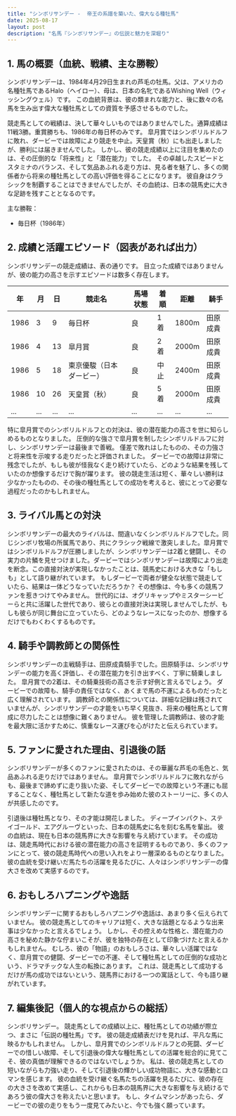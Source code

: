 ```yaml
---
title: "シンボリサンデー -  帝王の系譜を築いた、偉大なる種牡馬"
date: 2025-08-17
layout: post
description: "名馬『シンボリサンデー』の伝説と魅力を深堀り"
---
```


## 1. 馬の概要（血統、戦績、主な勝鞍）

シンボリサンデーは、1984年4月29日生まれの芦毛の牡馬。父は、アメリカの名種牡馬であるHalo（ヘイロー）、母は、日本の名牝であるWishing Well（ウィッシングウェル）です。  この血統背景は、彼の類まれな能力と、後に数々の名馬を生み出す偉大な種牡馬としての資質を予感させるものでした。

競走馬としての戦績は、決して華々しいものではありませんでした。通算成績は11戦3勝。重賞勝ちも、1986年の毎日杯のみです。  皐月賞ではシンボリルドルフに敗れ、ダービーでは故障により競走を中止。天皇賞（秋）にも出走しましたが、勝利には届きませんでした。  しかし、彼の競走成績以上に注目を集めたのは、その圧倒的な「将来性」と「潜在能力」でした。  その卓越したスピードとスタミナのバランス、そして気品あふれる走り方は、見る者を魅了し、多くの関係者から将来の種牡馬としての高い評価を得ることになります。  彼自身はクラシックを制覇することはできませんでしたが、その血統は、日本の競馬史に大きな足跡を残すこととなるのです。


主な勝鞍：
* 毎日杯（1986年）


## 2. 成績と活躍エピソード（図表があれば出力）

シンボリサンデーの競走成績は、表の通りです。  目立った成績ではありませんが、彼の能力の高さを示すエピソードは数多く存在します。

| 年 | 月 | 日 | 競走名 | 馬場状態 | 着順 | 距離 | 騎手 |
|---|---|---|---|---|---|---|---|
| 1986 | 3 | 9 | 毎日杯 | 良 | 1着 | 1800m | 田原成貴 |
| 1986 | 4 | 13 | 皐月賞 | 良 | 2着 | 2000m | 田原成貴 |
| 1986 | 5 | 18 | 東京優駿（日本ダービー） | 良 | 中止 | 2400m | 田原成貴 |
| 1986 | 10 | 26 | 天皇賞（秋） | 良 | 5着 | 2000m | 田原成貴 |
| ... | ... | ... | ... | ... | ... | ... | ... |


特に皐月賞でのシンボリルドルフとの対決は、彼の潜在能力の高さを世に知らしめるものとなりました。  圧倒的な強さで皐月賞を制したシンボリルドルフに対し、シンボリサンデーは最後まで善戦。  僅差で敗れはしたものの、その力強さと将来性を示唆する走りだったと評価されました。  ダービーでの故障は非常に残念でしたが、もしも彼が怪我なく走り続けていたら、どのような結果を残していたのか想像するだけで胸が躍ります。  彼の競走生活は短く、華々しい勝利は少なかったものの、その後の種牡馬としての成功を考えると、彼にとって必要な過程だったのかもしれません。


## 3. ライバル馬との対決

シンボリサンデーの最大のライバルは、間違いなくシンボリルドルフでした。同じシンボリ牧場の所属馬であり、共にクラシック戦線で激突しました。皐月賞ではシンボリルドルフが圧勝しましたが、シンボリサンデーは2着と健闘し、その実力の片鱗を見せつけました。ダービーではシンボリサンデーは故障により出走を断念。この直接対決が実現しなかったことは、競馬史における大きな「もしも」として語り継がれています。  もしダービーで両者が健全な状態で競走していたら、結果は一体どうなっていただろうか？  その想像は、今も多くの競馬ファンを惹きつけてやみません。  世代的には、オグリキャップやミスターシービーらと共に活躍した世代であり、彼らとの直接対決は実現しませんでしたが、もしも彼らが同じ舞台に立っていたら、どのようなレースになったのか、想像するだけでもわくわくするものです。


## 4. 騎手や調教師との関係性

シンボリサンデーの主戦騎手は、田原成貴騎手でした。田原騎手は、シンボリサンデーの能力を高く評価し、その潜在能力を引き出すべく、丁寧に騎乗しました。  皐月賞での2着は、その騎乗技術の高さを示す好例と言えるでしょう。  ダービーでの故障も、騎手の責任ではなく、あくまで馬の不運によるものだったと広く理解されています。  調教師との関係性については、詳細な記録は残されていませんが、シンボリサンデーの才能をいち早く見抜き、将来の種牡馬として育成に尽力したことは想像に難くありません。  彼を管理した調教師は、彼の才能を最大限に活かすために、慎重なレース運びを心がけたと伝えられています。


## 5. ファンに愛された理由、引退後の話

シンボリサンデーが多くのファンに愛されたのは、その華麗な芦毛の毛色と、気品あふれる走りだけではありません。  皐月賞でシンボリルドルフに敗れながらも、最後まで諦めずに走り抜いた姿、そしてダービーでの故障という不運にも屈することなく、種牡馬として新たな道を歩み始めた彼のストーリーに、多くの人が共感したのです。

引退後は種牡馬となり、その才能は開花しました。  ディープインパクト、ステイゴールド、エアグルーヴといった、日本の競馬史に名を刻む名馬を輩出。  彼の血統は、現在も日本の競馬界に大きな影響を与え続けています。  その成功は、競走馬時代における彼の潜在能力の高さを証明するものであり、多くのファンにとって、彼の競走馬時代への思い入れをより一層深めるものとなりました。  彼の血統を受け継いだ馬たちの活躍を見るたびに、人々はシンボリサンデーの偉大さを改めて実感するのです。


## 6. おもしろハプニングや逸話

シンボリサンデーに関するおもしろハプニングや逸話は、あまり多く伝えられていません。  彼の競走馬としてのキャリアは短く、大きな話題となるような出来事は少なかったと言えるでしょう。  しかし、その控えめな性格と、潜在能力の高さを秘めた静かな佇まいこそが、彼を独特の存在として印象づけたと言えるかもしれません。  むしろ、彼の「物語」のおもしろさは、華々しい活躍ではなく、皐月賞での健闘、ダービーでの不運、そして種牡馬としての圧倒的な成功という、ドラマチックな人生の転換にあります。  これは、競走馬として成功するだけが馬の成功ではないという、競馬界における一つの寓話として、今も語り継がれています。


## 7. 編集後記（個人的な視点からの総括）

シンボリサンデー。  競走馬としての成績以上に、種牡馬としての功績が際立つ、まさに「伝説の種牡馬」です。  彼の競走成績表だけを見れば、平凡な馬に映るかもしれません。  しかし、皐月賞でのシンボリルドルフとの死闘、ダービーでの惜しい故障、そして引退後の偉大な種牡馬としての活躍を総合的に見てこそ、彼の真価が理解できるのではないでしょうか。  私は、彼の競走馬としての短いながらも力強い走り、そして引退後の輝かしい成功物語に、大きな感動とロマンを感じます。  彼の血統を受け継ぐ名馬たちの活躍を見るたびに、彼の存在の大きさを改めて実感し、これからも日本の競馬界に大きな影響を与え続けるであろう彼の偉大さを称えたいと思います。  もし、タイムマシンがあったら、ダービーでの彼の走りをもう一度見てみたいと、今でも強く願っています。
